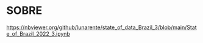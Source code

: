 # SOBRE
https://nbviewer.org/github/lunarente/state_of_data_Brazil_3/blob/main/State_of_Brazil_2022_3.ipynb
